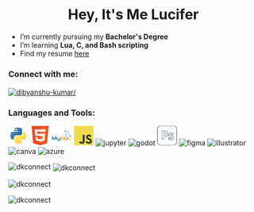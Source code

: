 <h1 align="center">Hey, It's Me Lucifer</h1>

- I’m currently pursuing my **Bachelor's Degree**  
- I’m learning **Lua, C, and Bash scripting**
- Find my resume <a href="https://dibyanshukr.vercel.app/" target="blank">here</a>   

<h3 align="left">Connect with me:</h3>
<p align="left">
  <a href="https://linkedin.com/in/dibyanshu-kumar/" target="blank">
    <img align="center" src="https://raw.githubusercontent.com/rahuldkjain/github-profile-readme-generator/master/src/images/icons/Social/linked-in-alt.svg" alt="dibyanshu-kumar/" height="30" width="40" />
  </a>
</p>

<h3 align="left">Languages and Tools:</h3>
<p align="left">
  <img src="https://raw.githubusercontent.com/devicons/devicon/master/icons/python/python-original.svg" alt="python" width="40" height="40"/> 
  <img src="https://raw.githubusercontent.com/devicons/devicon/master/icons/html5/html5-original.svg" alt="html5" width="40" height="40"/> 
  <img src="https://raw.githubusercontent.com/devicons/devicon/master/icons/mysql/mysql-original-wordmark.svg" alt="mysql" width="40" height="40"/> 
  <img src="https://raw.githubusercontent.com/devicons/devicon/master/icons/javascript/javascript-original.svg" alt="javascript" width="40" height="40"/> 
  <img src="https://upload.wikimedia.org/wikipedia/commons/3/38/Jupyter_logo.svg" alt="jupyter" width="40" height="40"/> 
  <img src="https://upload.wikimedia.org/wikipedia/commons/6/6a/Godot_icon.svg" alt="godot" width="40" height="40"/>
  <img src="https://raw.githubusercontent.com/devicons/devicon/master/icons/photoshop/photoshop-line.svg" alt="photoshop" width="40" height="40"/> 
  <img src="https://www.vectorlogo.zone/logos/figma/figma-icon.svg" alt="figma" width="40" height="40"/> 
  <img src="https://www.vectorlogo.zone/logos/adobe_illustrator/adobe_illustrator-icon.svg" alt="illustrator" width="40" height="40"/> 
  <img src="https://www.vectorlogo.zone/logos/canva/canva-icon.svg" alt="canva" width="40" height="40"/> 
  <img src="https://www.vectorlogo.zone/logos/microsoft_azure/microsoft_azure-icon.svg" alt="azure" width="40" height="40"/> 
  
</p>

<p><img align="left" src="https://github-readme-stats.vercel.app/api/top-langs?username=dkconnect&show_icons=true&locale=en&layout=compact" alt="dkconnect" /></p>

<p>&nbsp;<img align="center" src="https://github-readme-stats.vercel.app/api?username=dkconnect&show_icons=true&locale=en" alt="dkconnect" /></p>


<p><img align="center" src="https://github-readme-streak-stats.herokuapp.com/?user=dkconnect&" alt="dkconnect" /></p>
<p><img align="center" src="https://github-readme-stats.vercel.app/api/wakatime?username=dkconnect&layout=compact&langs_count=12&" alt="dkconnect" /></p>
